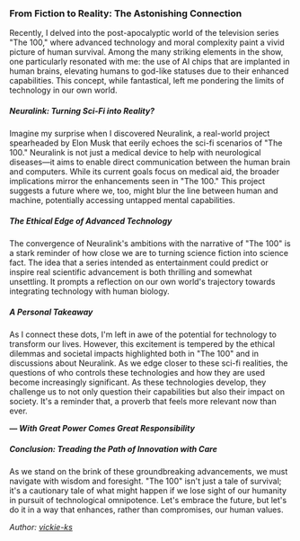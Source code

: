 ### From Fiction to Reality: The Astonishing Connection
<div id="copyUrl"></div>

Recently, I delved into the post-apocalyptic world of the television series "The 100," where advanced technology and moral complexity paint a vivid picture of human survival. Among the many striking elements in the show, one particularly resonated with me: the use of AI chips that are implanted in human brains, elevating humans to god-like statuses due to their enhanced capabilities. This concept, while fantastical, left me pondering the limits of technology in our own world.

##### Neuralink: Turning Sci-Fi into Reality?

Imagine my surprise when I discovered Neuralink, a real-world project spearheaded by Elon Musk that eerily echoes the sci-fi scenarios of "The 100." Neuralink is not just a medical device to help with neurological diseases—it aims to enable direct communication between the human brain and computers. While its current goals focus on medical aid, the broader implications mirror the enhancements seen in "The 100." This project suggests a future where we, too, might blur the line between human and machine, potentially accessing untapped mental capabilities.

##### The Ethical Edge of Advanced Technology

The convergence of Neuralink's ambitions with the narrative of "The 100" is a stark reminder of how close we are to turning science fiction into science fact. The idea that a series intended as entertainment could predict or inspire real scientific advancement is both thrilling and somewhat unsettling. It prompts a reflection on our own world's trajectory towards integrating technology with human biology.

##### A Personal Takeaway

As I connect these dots, I'm left in awe of the potential for technology to transform our lives. However, this excitement is tempered by the ethical dilemmas and societal impacts highlighted both in "The 100" and in discussions about Neuralink. As we edge closer to these sci-fi realities, the questions of who controls these technologies and how they are used become increasingly significant. As these technologies develop, they challenge us to not only question their capabilities but also their impact on society. It's a reminder that, a proverb that feels more relevant now than ever.

***&mdash; With Great Power Comes Great Responsibility***

##### Conclusion: Treading the Path of Innovation with Care

As we stand on the brink of these groundbreaking advancements, we must navigate with wisdom and foresight. "The 100" isn't just a tale of survival; it's a cautionary tale of what might happen if we lose sight of our humanity in pursuit of technological omnipotence. Let's embrace the future, but let's do it in a way that enhances, rather than compromises, our human values.

*Author: <a href="https://github.com/vickie-ks" target="_blank">vickie-ks</a>*